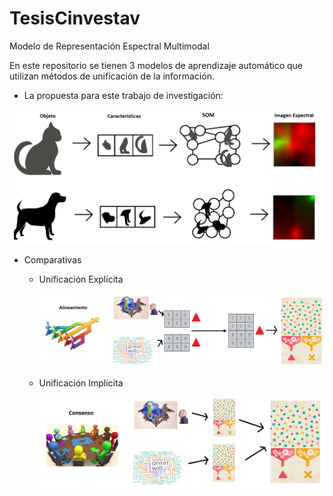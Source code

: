 # TesisCinvestav
Modelo de Representación Espectral Multimodal

En este repositorio se tienen 3 modelos de aprendizaje automático que utilizan métodos de unificación de la información.

* La propuesta para este trabajo de investigación:

<img src="/Som_transform_esp.png" width=600>

* Comparativas
  * Unificación Explícita
  
    <img src="/alineamiento.png" width=600>
  * Unificación Implícita
  
    <img src="/consenso.png" width=600>
